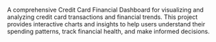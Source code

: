 A comprehensive Credit Card Financial Dashboard for visualizing and analyzing credit card transactions and financial trends. This project provides interactive charts and insights to help users understand their spending patterns, track financial health, and make informed decisions.
